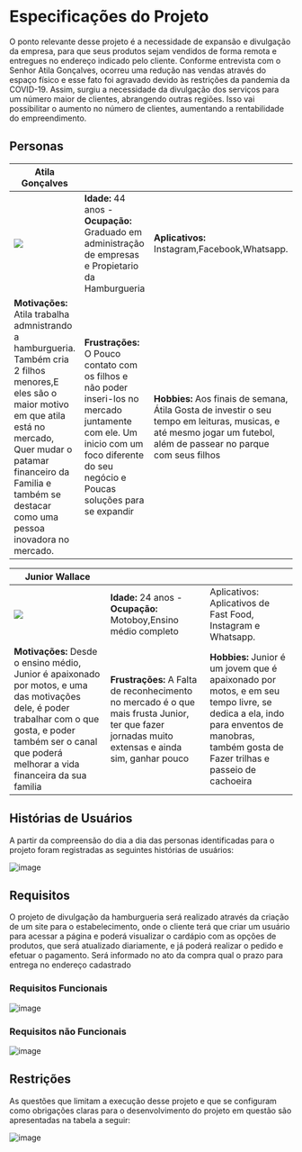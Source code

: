 # Especificações do Projeto

O ponto relevante desse projeto é a necessidade de expansão e divulgação da empresa, para que seus produtos sejam vendidos de forma remota e entregues no endereço indicado pelo cliente. Conforme entrevista com o Senhor Atila Gonçalves, ocorreu uma redução nas vendas através do espaço físico e esse fato foi agravado devido às restrições da pandemia da COVID-19. Assim, surgiu a necessidade da divulgação dos serviços para um número maior de clientes, abrangendo outras regiões. Isso vai possibilitar o aumento no número de clientes, aumentando a rentabilidade do empreendimento.
## Personas

|   Atila Gonçalves   |                                    |                |
|--------------------|------------------------------------|----------------------------------------|
|![](https://user-images.githubusercontent.com/97108151/164240211-6fa45779-3d0b-4c6c-b4a5-8485c2ce0656.jpg)|**Idade:** 44 anos - **Ocupação:**  Graduado em administração de empresas e Propietario da Hamburgueria |**Aplicativos:** Instagram,Facebook,Whatsapp.|
|**Motivações:** Atila trabalha admnistrando a hamburgueria. Também cria 2 filhos menores,E eles são o maior motivo em que atila está no mercado, Quer mudar o patamar financeiro da Familia e também se destacar como uma pessoa inovadora no mercado.|**Frustrações:** O Pouco contato com os filhos e não poder inseri-los no mercado juntamente com ele. Um inicio com um foco diferente do seu negócio e Poucas soluções para se expandir |**Hobbies:** Aos finais de semana, Átila Gosta de investir o seu tempo em leituras, musicas, e até mesmo jogar um futebol, além de passear no parque com seus filhos | 

| Junior Wallace       |                                    |                |
|--------------------|------------------------------------|----------------------------------------|
|![](https://user-images.githubusercontent.com/97108151/164245479-c42d7a4d-82b2-4856-b7c4-bbd11603766e.jpg)|**Idade:** 24 anos - **Ocupação:** Motoboy,Ensino médio completo |Aplicativos: Aplicativos de Fast Food, Instagram  e Whatsapp.|
|**Motivações:**  Desde o ensino médio, Junior é apaixonado por motos, e uma das motivações dele, é poder trabalhar com o que gosta, e poder também ser o canal que poderá melhorar a vida financeira da sua familia |**Frustrações:**  A Falta de reconhecimento no mercado é o que mais frusta Junior, ter que fazer jornadas muito extensas e ainda sim, ganhar pouco |**Hobbies:** Junior é um jovem que é apaixonado por motos, e em seu tempo livre, se dedica a ela, indo para enventos de manobras, também gosta de Fazer trilhas e passeio de cachoeira | 


## Histórias de Usuários
A partir da compreensão do dia a dia das personas identificadas para o projeto foram registradas as seguintes histórias de usuários:

![image](https://user-images.githubusercontent.com/97108151/164260306-98f0483b-58ac-4a91-873c-6033bc1c19f9.jpeg)


## Requisitos

O projeto de divulgação da hamburgueria será realizado através da criação de um site para o estabelecimento, onde o cliente terá que criar um usuário para acessar a página e poderá visualizar o cardápio com as opções de produtos, que será atualizado diariamente, e já poderá realizar o pedido e efetuar o pagamento. Será informado no ato da compra qual o prazo para entrega no endereço cadastrado

### Requisitos Funcionais

![image](https://user-images.githubusercontent.com/97108151/164262869-e2005772-b303-4172-b56f-d8ccb144d407.jpeg)


### Requisitos não Funcionais

![image](https://user-images.githubusercontent.com/97108151/164263349-61bc1f4b-4914-4abc-bd8d-02c14f042c1f.jpeg)



## Restrições
As questões que limitam a execução desse projeto e que se configuram como obrigações claras para o desenvolvimento do projeto em questão são apresentadas na tabela a seguir:

![image](https://user-images.githubusercontent.com/97108151/164264103-44f7b95c-de04-4acb-8e55-dd9e5902ce3c.jpeg)
